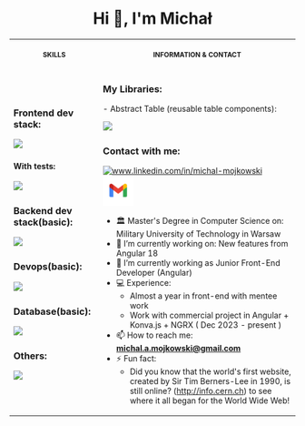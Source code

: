 <h1 align="center">Hi 👋, I'm Michał</h1>

<table>
<tr>
<th>

<p> 
<small>
SKILLS
</small>
</p>
</th>
<th>

<p> 
<small>
INFORMATION & CONTACT
</small>
</p>
</th>
</tr>
<tr>
<td>
<h3 align="left" >Frontend dev stack:</h3>
<p align="left">
    <img src="https://skillicons.dev/icons?i=angular,html,css,ts,js,reactivex,angularmaterial" />
 <h4>With tests:</h4> 
   <img src="https://skillicons.dev/icons?i=jest" />
</p>
<h3 align="left">Backend dev stack(basic):</h3>
<p align="left">
    <img src="https://skillicons.dev/icons?i=dotnet,cs" />
</p>
<h3 align="left">Devops(basic):</h3>
<p align="left">
    <img src="https://skillicons.dev/icons?i=docker,nginx" />
</p>
<h3 align="left">Database(basic):</h3>
<p align="left">
    <img src="https://skillicons.dev/icons?i=postgresql,elasticsearch" />
</p>
<h3 align="left">Others:</h3>
<p align="left">
  <img src="https://skillicons.dev/icons?i=git,postman" />
</p>
 
</td>
<td>
<h3 align="left">My Libraries:</h3>
<p align="left">
  <p>
  - Abstract Table (reusable table components):
  </p>
<a href="https://www.npmjs.com/package/mm-abstract-table"> <img src="https://img.shields.io/npm/v/mm-abstract-table.svg?logo=npm" /></a>
</p>
  
<h3 align="left">Contact with me:</h3>
<p align="left">
  <a href="https://linkedin.com/in/www.linkedin.com/in/michal-mojkowski">
    <img src="https://skillicons.dev/icons?i=linkedin" alt="www.linkedin.com/in/michal-mojkowski" />
  </a>
  <a href="https://mail.google.com/mail/u/0/?source=mailto&to=michal.a.mojkowski@gmail.com&fs=1&tf=cm">
    <img src="https://raw.githubusercontent.com/timche/gmail-desktop/b7f44b50b84e0e80013b6821f63af614e58fbd29/media/icon.svg" width="53" />
  </a>
</p>


- 🏛  Master's Degree in Computer Science on: Military University of Technology in Warsaw
- 🔭 I’m currently working on: New features from Angular 18
- 💼 I’m currently working as Junior Front-End Developer (Angular)
- 💻 Experience:
  - Almost a year in front-end with mentee work
  - Work with commercial project in Angular + Konva.js + NGRX ( Dec 2023 - present )
- 📫 How to reach me: **michal.a.mojkowski@gmail.com**
- ⚡ Fun fact:
  - Did you know that the world's first website, created by Sir Tim Berners-Lee in 1990, is still online? 
  (http://info.cern.ch) to see where it all began for the World Wide Web!

</td>
</tr>
</table>



  



</div> 




